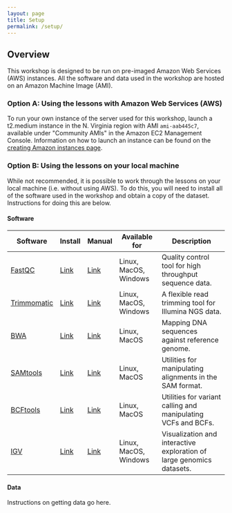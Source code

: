```yaml
---
layout: page
title: Setup
permalink: /setup/
---
```


## Overview

This workshop is designed to be run on pre-imaged Amazon Web Services (AWS)
instances. All the software and data used in the workshop are hosted on an Amazon Machine Image (AMI).

### Option A: Using the lessons with Amazon Web Services (AWS)

To run your own instance of the server used for this workshop, launch a t2.medium 
instance in the N. Virginia region with AMI `ami-aab445c7`, available under "Community 
AMIs" in the Amazon EC2 Management Console. Information on how to launch an instance can be 
found on the [creating Amazon instances page](http://www.datacarpentry.org/cloud-genomics/02-logging-onto-cloud/).

### Option B: Using the lessons on your local machine

While not recommended, it is possible to work through the lessons on your local machine (i.e. without using 
AWS). To do this, you will need to install all of the software used in the workshop and obtain a copy of the 
dataset. Instructions for doing this are below.

#### Software

| Software | Install | Manual | Available for | Description | 
| -------- | ------------ | ------ | ------------- | ----------- | 
| [FastQC](https://www.bioinformatics.babraham.ac.uk/projects/fastqc/) | [Link](https://www.bioinformatics.babraham.ac.uk/projects/fastqc/)| [Link](https://www.bioinformatics.babraham.ac.uk/projects/fastqc/Help/)| Linux, MacOS, Windows | Quality control tool for high throughput sequence data. | 
| [Trimmomatic](http://www.usadellab.org/cms/?page=trimmomatic) | [Link](http://www.usadellab.org/cms/?page=trimmomatic) | [Link](http://www.usadellab.org/cms/uploads/supplementary/Trimmomatic/TrimmomaticManual_V0.32.pdf) | Linux, MacOS, Windows | A flexible read trimming tool for Illumina NGS data. | 
| [BWA](http://bio-bwa.sourceforge.net/) | [Link](https://sourceforge.net/projects/bio-bwa/files/) | [Link](http://bio-bwa.sourceforge.net/bwa.shtml) | Linux, MacOS | Mapping DNA sequences against reference genome. |
| [SAMtools](http://samtools.sourceforge.net/) | [Link](http://www.htslib.org/download/) | [Link](http://www.htslib.org/doc/samtools.html) | Linux, MacOS | Utilities for manipulating alignments in the SAM format. | 
| [BCFtools](https://samtools.github.io/bcftools/) |[Link](http://www.htslib.org/download/) | [Link](https://samtools.github.io/bcftools/bcftools.html) | Linux, MacOS | Utilities for variant calling and manipulating VCFs and BCFs. | 
| [IGV](http://software.broadinstitute.org/software/igv/home) | [Link](https://software.broadinstitute.org/software/igv/download) | [Link](https://software.broadinstitute.org/software/igv/UserGuide) | Linux, MacOS, Windows | Visualization and interactive exploration of large genomics datasets. | 


#### Data

Instructions on getting data go here. 
